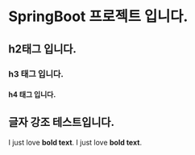 # SpringBoot 프로젝트 입니다.

## h2태그 입니다.

### h3 태그 입니다.

#### h4 태그 입니다.

## 글자 강조 테스트입니다.
I just love **bold text**.
I just love __bold text__.
